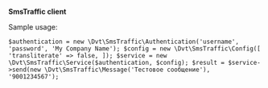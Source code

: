 **SmsTraffic client**

Sample usage:

`$authentication = new \Dvt\SmsTraffic\Authentication('username', 'password', 'My Company Name');
$config = new \Dvt\SmsTraffic\Config([
    'transliterate' => false,
]);
$service = new \Dvt\SmsTraffic\Service($authentication, $config);
$result = $service->send(new \Dvt\SmsTraffic\Message('Тестовое сообщение'), '9001234567');`